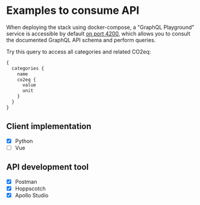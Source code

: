 # Examples to consume API

When deploying the stack using docker-compose, a "GraphQL Playground" service is accessible by default [on port 4200](http://localhost:4200/), which allows you to consult the documented GraphQL API schema and perform queries.

Try this query to access all categories and related CO2eq:

```graphql
{
  categories {
    name
    co2eq {
      value
      unit
    }
  }
}
```

## Client implementation

- [x] Python
- [ ] Vue

## API development tool

- [x] Postman
- [x] Hoppscotch
- [x] Apollo Studio
